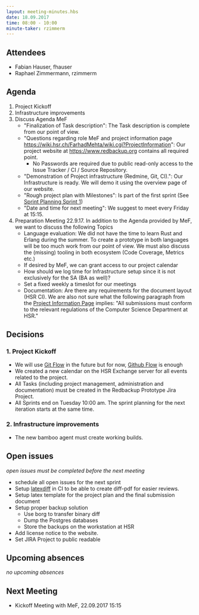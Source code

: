 ```yaml
---
layout: meeting-minutes.hbs
date: 18.09.2017
time: 08:00 - 10:00
minute-taker: rzimmerm
---
```


## Attendees

* Fabian Hauser, fhauser
* Raphael Zimmermann, rzimmerm

## Agenda

1. Project Kickoff
2. Infrastructure improvements
3. Discuss Agenda MeF
    - "Finalization of Task description": The Task description is complete from our point of view.
    - "Questions regarding role MeF and project information page https://wiki.hsr.ch/FarhadMehta/wiki.cgi?ProjectInformation": Our project website at https://www.redbackup.org contains all required point.
        - No Passwords are required due to public read-only access to the Issue Tracker / CI / Source Repository.
    - "Demonstration of Project infrastructure (Redmine, Git, CI).": Our Infrastructure is ready. We will demo it using the overview page of our website.
    - "Rough project plan with Milestones": Is part of the first sprint (See [Sprint Planning Sprint 1](/.2017-09-18-sprint-1.md))
    - "Date and time for next meeting": We suggest to meet every Friday at 15:15.
4. Preparation Meeting 22.9.17. In addition to the Agenda provided by MeF, we want to discuss the following Topics 
    - Language evaluation: We did not have the time to learn Rust and Erlang during the summer. To create a prototype in both languages will be too much work from our point of view. We must also discuss the (missing) tooling in both ecosystem (Code Coverage, Metrics etc.)
    - If desired by MeF, we can grant access to our project calendar
    - How should we log time for Infrastructure setup since it is not exclusively for the SA (BA as well)?
    - Set a fixed weekly a timeslot for our meetings
    - Documentation: Are there any requirements for the document layout (HSR CI). We are also not sure what the following paragraph from the [Project Information Page](https://wiki.hsr.ch/FarhadMehta/wiki.cgi?ProjectInformation) implies: "All submissions must conform to the relevant regulations of the Computer Science Department at HSR."

## Decisions

### 1. Project Kickoff
- We will use [Git Flow](https://datasift.github.io/gitflow/IntroducingGitFlow.html) in the future but for now, [Github Flow](https://guides.github.com/introduction/flow/) is enough
- We created a new calendar on the HSR Exchange server for all events related to the project.
- All Tasks (including project management, administration and documentation) must be created in the Redbackup Prototype Jira Project.
- All Sprints end on Tuesday 10:00 am. The sprint planning for the next iteration starts at the same time.

### 2. Infrastructure improvements
- The new bamboo agent must create working builds.

## Open issues

_open issues must be completed before the next meeting_

- schedule all open issues for the next sprint
-  Setup [latexdiff](https://de.sharelatex.com/blog/2013/02/16/using-latexdiff-for-marking-changes-to-tex-documents.html) in CI to be able to create diff-pdf for easier reviews.
- Setup latex template for the project plan and the final submission document
- Setup proper backup solution
    - Use borg to transfer binary diff
    - Dump the Postgres databases
    - Store the backups on the workstation at HSR
- Add license notice to the website.
- Set JIRA Project to public readable

## Upcoming absences
_no upcoming absences_

## Next Meeting
- Kickoff Meeting with MeF, 22.09.2017 15:15

